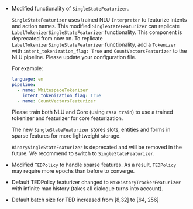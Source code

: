 * Modified functionality of `SingleStateFeaturizer`. 
  
  `SingleStateFeaturizer` uses trained NLU `Interpreter` to featurize intents and action names.
  This modified `SingleStateFeaturizer` can replicate `LabelTokenizerSingleStateFeaturizer` functionality.
  This component is deprecated from now on. 
  To replicate `LabelTokenizerSingleStateFeaturizer` functionality,
  add a `Tokenizer`  with `intent_tokenization_flag: True` and `CountVectorsFeaturizer` to the NLU pipeline.
  Please update your configuration file.

  For example:
    ```yaml
    language: en
    pipeline:
      - name: WhitespaceTokenizer
        intent_tokenization_flag: True
      - name: CountVectorsFeaturizer
    ``` 

  Please train both NLU and Core (using `rasa train`) to use a trained tokenizer and featurizer for core featurization.  

  The new `SingleStateFeaturizer` stores slots, entities and forms in sparse features for more lightweight storage. 

  `BinarySingleStateFeaturizer` is deprecated and will be removed in the future.
  We recommend to switch to `SingleStateFeaturizer`.

* Modified `TEDPolicy` to handle sparse features. As a result, `TEDPolicy` may require more epochs than before to converge. 

* Default TEDPolicy featurizer changed to `MaxHistoryTrackerFeaturizer` with infinite max history (takes all dialogue turns into account).
* Default batch size for TED increased from [8,32] to [64, 256]
